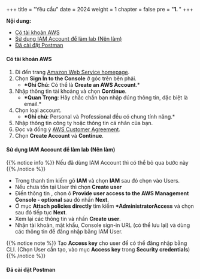 +++
title = "Yêu cầu"
date = 2024
weight = 1
chapter = false
pre = "<b>1. </b>"
+++

**Nội dung:**

- [Có tài khoản AWS](#có-tài-khoản-aws)
- [Sử dụng IAM Account để làm lab (Nên làm)](#sử-dụng-iam-account-để-làm-lab-nên-làm)
- [Đã cài đặt Postman](#đã-cài-đặt-postman)

#### Có tài khoản AWS

1. Đi đến trang [Amazon Web Service homepage](https://aws.amazon.com/).
2. Chọn **Sign In to the Console** ở góc trên bên phải.
   - **\*Ghi Chú:** Có thể là **Create an AWS Account**.\*
3. Nhập thông tin tài khoảng và chọn **Continue**.
   - **\*Quan Trọng**: Hãy chắc chắn bạn nhập đúng thông tin, đặc biệt là email.\*
4. Chọn loại account.
   - **\*Ghi chú**: Personal và Professional đều có chung tính năng.\*
5. Nhập thông tin công ty hoặc thông tin cá nhân của bạn.
6. Đọc và đồng ý [AWS Customer Agreement](https://aws.amazon.com/agreement/).
7. Chọn **Create Account** và **Continue**.

#### Sử dụng IAM Account để làm lab (Nên làm)

{{% notice info %}}
Nếu đã dùng IAM Account thì có thể bỏ qua bước này
{{% /notice %}}

- Trong thanh tìm kiếm gõ **IAM** và chọn **IAM** sau đó chọn vào Users.
- Nếu chưa tồn tại User thì chọn **Create user**
- Điền thông tin , chọn ô **Provide user access to the AWS Management Console - optional** sau đó nhấn **Next**.
- Ở mục **Attach policies directly** tìm kiếm **\*AdministratorAccess** và chọn sau đó tiếp tục **Next**.
- Xem lại các thông tin và nhấn **Create user**.
- Nhận tài khoản, mật khẩu, Console sign-in URL (có thể lưu lại) và dùng các thông tin để đăng nhập bằng IAM User.

{{% notice note %}}
Tạo **Access key** cho user để có thể đăng nhập bằng CLI. (Chọn User cần tạo, vào mục **Access key** trong **Security credentials**)
{{% /notice %}}

#### Đã cài đặt Postman
